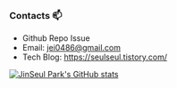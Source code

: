 ### Contacts 📫

* Github Repo Issue
* Email: jei0486@gmail.com
* Tech Blog: https://seulseul.tistory.com/

[![JinSeul Park's GitHub stats](https://github-readme-stats.vercel.app/api?username=JinSeulPark&hide_title=true&show_icons=true&include_all_commits=true&disable_animations=true&theme=vue)](https://github.com/jei0486/github-readme-stats)
